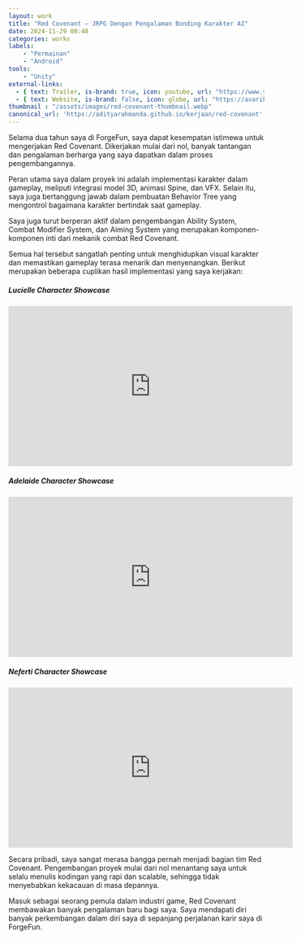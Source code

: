 ```yaml
---
layout: work
title: "Red Covenant – JRPG Dengan Pengalaman Bonding Karakter AI"
date: 2024-11-29 08:48
categories: works
labels: 
    - "Permainan"
    - "Android" 
tools: 
    - "Unity"
external-links:
  - { text: Trailer, is-brand: true, icon: youtube, url: "https://www.youtube.com/watch?v=3nJtcN2Bl7Q" }
  - { text: Website, is-brand: false, icon: globe, url: "https://avariksaga.com/redcovenant/" }
thumbnail : "/assets/images/red-covenant-thumbnail.webp"
canonical_url: 'https://adityarahmanda.github.io/kerjaan/red-covenant'
---
```

Selama dua tahun saya di ForgeFun, saya dapat kesempatan istimewa untuk mengerjakan Red Covenant. Dikerjakan mulai dari nol, banyak tantangan dan pengalaman berharga yang saya dapatkan dalam proses pengembangannya.

<!--excerpt-->

Peran utama saya dalam proyek ini adalah implementasi karakter dalam gameplay, meliputi integrasi model 3D, animasi Spine, dan VFX. Selain itu, saya juga bertanggung jawab dalam pembuatan Behavior Tree yang mengontrol bagaimana karakter bertindak saat gameplay.

Saya juga turut berperan aktif dalam pengembangan Ability System, Combat Modifier System, dan Aiming System yang merupakan komponen-komponen inti dari mekanik combat Red Covenant. 

Semua hal tersebut sangatlah penting untuk menghidupkan visual karakter dan memastikan gameplay terasa menarik dan menyenangkan. Berikut merupakan beberapa cuplikan hasil implementasi yang saya kerjakan:

##### Lucielle Character Showcase
<div class="video-wrapper"><iframe width="560" height="315" src="https://www.youtube.com/embed/lbFJ2lpI5A0?si=WXCjYCUyiccEL7Mk" title="YouTube video player" frameborder="0" allow="accelerometer; autoplay; clipboard-write; encrypted-media; gyroscope; picture-in-picture; web-share" referrerpolicy="strict-origin-when-cross-origin" allowfullscreen></iframe></div>

##### Adelaide Character Showcase
<div class="video-wrapper"><iframe width="560" height="315" src="https://www.youtube.com/embed/JehPwO4z0rM?si=HNYTSEJYmakUMwpQ" title="YouTube video player" frameborder="0" allow="accelerometer; autoplay; clipboard-write; encrypted-media; gyroscope; picture-in-picture; web-share" referrerpolicy="strict-origin-when-cross-origin" allowfullscreen></iframe></div>

##### Neferti Character Showcase
<div class="video-wrapper"><iframe width="560" height="315" src="https://www.youtube.com/embed/XMFyeugD4QQ?si=peKSQ4ItHPjKfL_G" title="YouTube video player" frameborder="0" allow="accelerometer; autoplay; clipboard-write; encrypted-media; gyroscope; picture-in-picture; web-share" referrerpolicy="strict-origin-when-cross-origin" allowfullscreen></iframe></div>

Secara pribadi, saya sangat merasa bangga pernah menjadi bagian tim Red Covenant. Pengembangan proyek mulai dari nol menantang saya untuk selalu menulis kodingan yang rapi dan scalable, sehingga tidak menyebabkan kekacauan di masa depannya. 

Masuk sebagai seorang pemula dalam industri game, Red Covenant membawakan banyak pengalaman baru bagi saya. Saya mendapati diri banyak perkembangan dalam diri saya di sepanjang perjalanan karir saya di ForgeFun.